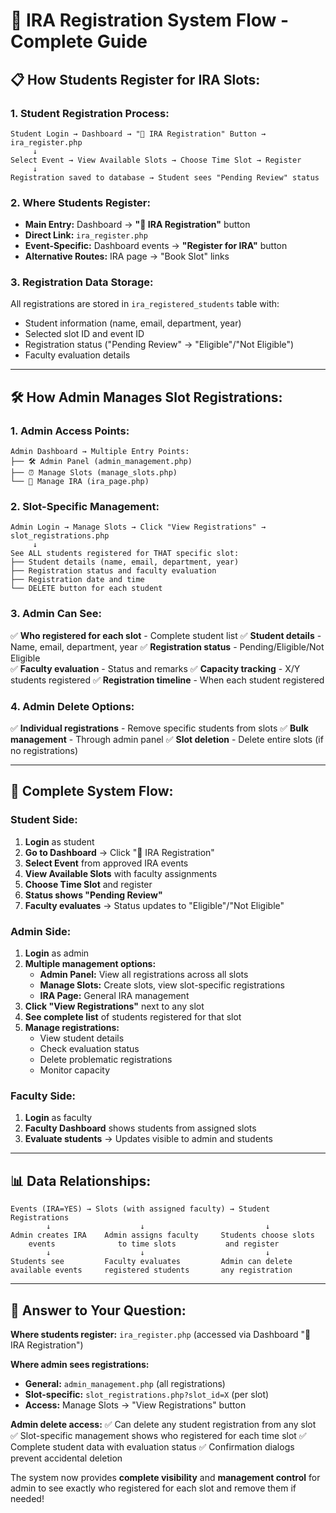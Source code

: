 # 🎯 IRA Registration System Flow - Complete Guide

## 📋 **How Students Register for IRA Slots:**

### 1. **Student Registration Process:**
```
Student Login → Dashboard → "🎯 IRA Registration" Button → ira_register.php
     ↓
Select Event → View Available Slots → Choose Time Slot → Register
     ↓
Registration saved to database → Student sees "Pending Review" status
```

### 2. **Where Students Register:**
- **Main Entry:** Dashboard → **"🎯 IRA Registration"** button
- **Direct Link:** `ira_register.php`
- **Event-Specific:** Dashboard events → **"Register for IRA"** button
- **Alternative Routes:** IRA page → "Book Slot" links

### 3. **Registration Data Storage:**
All registrations are stored in `ira_registered_students` table with:
- Student information (name, email, department, year)
- Selected slot ID and event ID
- Registration status ("Pending Review" → "Eligible"/"Not Eligible")
- Faculty evaluation details

---

## 🛠️ **How Admin Manages Slot Registrations:**

### 1. **Admin Access Points:**
```
Admin Dashboard → Multiple Entry Points:
├── 🛠️ Admin Panel (admin_management.php)
├── ⏰ Manage Slots (manage_slots.php)
└── 🎯 Manage IRA (ira_page.php)
```

### 2. **Slot-Specific Management:**
```
Admin Login → Manage Slots → Click "View Registrations" → slot_registrations.php
     ↓
See ALL students registered for THAT specific slot:
├── Student details (name, email, department, year)
├── Registration status and faculty evaluation
├── Registration date and time
└── DELETE button for each student
```

### 3. **Admin Can See:**
✅ **Who registered for each slot** - Complete student list
✅ **Student details** - Name, email, department, year
✅ **Registration status** - Pending/Eligible/Not Eligible  
✅ **Faculty evaluation** - Status and remarks
✅ **Capacity tracking** - X/Y students registered
✅ **Registration timeline** - When each student registered

### 4. **Admin Delete Options:**
✅ **Individual registrations** - Remove specific students from slots
✅ **Bulk management** - Through admin panel
✅ **Slot deletion** - Delete entire slots (if no registrations)

---

## 🔄 **Complete System Flow:**

### **Student Side:**
1. **Login** as student
2. **Go to Dashboard** → Click "🎯 IRA Registration"
3. **Select Event** from approved IRA events
4. **View Available Slots** with faculty assignments
5. **Choose Time Slot** and register
6. **Status shows "Pending Review"**
7. **Faculty evaluates** → Status updates to "Eligible"/"Not Eligible"

### **Admin Side:**
1. **Login** as admin
2. **Multiple management options:**
   - **Admin Panel:** View all registrations across all slots
   - **Manage Slots:** Create slots, view slot-specific registrations
   - **IRA Page:** General IRA management
3. **Click "View Registrations"** next to any slot
4. **See complete list** of students registered for that slot
5. **Manage registrations:**
   - View student details
   - Check evaluation status
   - Delete problematic registrations
   - Monitor capacity

### **Faculty Side:**
1. **Login** as faculty
2. **Faculty Dashboard** shows students from assigned slots
3. **Evaluate students** → Updates visible to admin and students

---

## 📊 **Data Relationships:**

```
Events (IRA=YES) → Slots (with assigned faculty) → Student Registrations
        ↓                    ↓                           ↓
Admin creates IRA    Admin assigns faculty     Students choose slots
    events              to time slots           and register
        ↓                    ↓                           ↓
Students see         Faculty evaluates         Admin can delete
available events     registered students       any registration
```

---

## 🎯 **Answer to Your Question:**

**Where students register:** `ira_register.php` (accessed via Dashboard "🎯 IRA Registration")

**Where admin sees registrations:** 
- **General:** `admin_management.php` (all registrations)
- **Slot-specific:** `slot_registrations.php?slot_id=X` (per slot)
- **Access:** Manage Slots → "View Registrations" button

**Admin delete access:** 
✅ Can delete any student registration from any slot
✅ Slot-specific management shows who registered for each time slot
✅ Complete student data with evaluation status
✅ Confirmation dialogs prevent accidental deletion

The system now provides **complete visibility** and **management control** for admin to see exactly who registered for each slot and remove them if needed!
